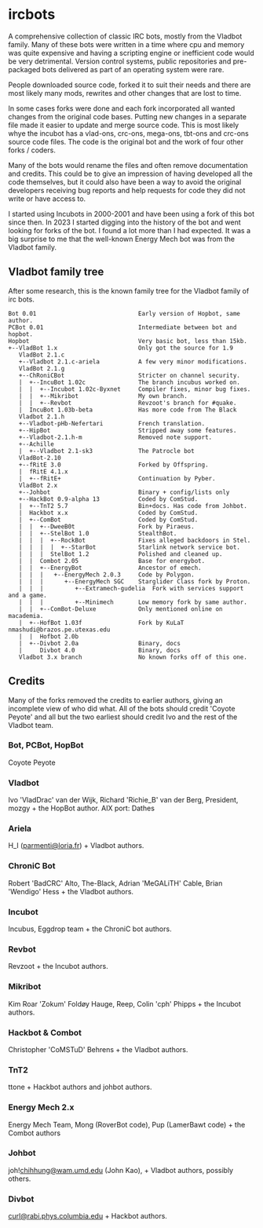 # ircbots
A comprehensive collection of classic IRC bots, mostly from the Vladbot family.
Many of these bots were written in a time where cpu and memory was quite 
expensive and having a scripting engine or inefficient code would be very
detrimental. Version control systems, public repositories and pre-packaged bots
delivered as part of an operating system were rare.

People downloaded source code, forked it to suit their needs and there are most
likely many mods, rewrites and other changes that are lost to time.

In some cases forks were done and each fork incorporated all wanted changes 
from the original code bases. Putting new changes in a separate file made it
easier to update and merge source code. This is most likely whye the incubot
has a vlad-ons, crc-ons, mega-ons, tbt-ons and crc-ons source code files. The
code is the original bot and the work of four other forks / coders.

Many of the bots would rename the files and often remove documentation and 
credits. This could be to give an impression of having developed all the code
themselves, but it could also have been a way to avoid the original developers
receiving bug reports and help requests for code they did not write or have
access to.

I started using Incubots in 2000-2001 and have been using a fork of this bot
since then. In 2023 I started digging into the history of the bot and went
looking for forks of the bot. I found a lot more than I had expected. It was
a big surprise to me that the well-known Energy Mech bot was from the Vladbot
family.

## Vladbot family tree
After some research, this is the known family tree for the Vladbot family of irc
bots.
```
Bot 0.01                             Early version of Hopbot, same author.
PCBot 0.01                           Intermediate between bot and hopbot.
Hopbot                               Very basic bot, less than 15kb.
+--VladBot 1.x                       Only got the source for 1.9
   VladBot 2.1.c
   +--Vladbot 2.1.c-ariela           A few very minor modifications.
   VladBot 2.1.g
   +--ChRoniCBot                     Stricter on channel security.
   |  +--IncuBot 1.02c               The branch incubus worked on.
   |  |  +--Incubot 1.02c-Byxnet     Compiler fixes, minor bug fixes.
   |  |  +--Mikribot                 My own branch.
   |  |  +--Revbot                   Revzoot's branch for #quake.   
   |  IncuBot 1.03b-beta             Has more code from The Black
   Vladbot 2.1.h
   +--Vladbot-pHb-Nefertari          French translation.
   +--HipBot                         Stripped away some features.
   +--Vladbot-2.1.h-m                Removed note support.
   +--Achille
   |  +--Vladbot 2.1-sk3             The Patrocle bot
   VladBot-2.10
   +--fRitE 3.0                      Forked by Offspring.
   |  fRitE 4.1.x
   |  +--fRitE+                      Continuation by Pyber.
   VladBot 2.x                      
   +--Johbot                         Binary + config/lists only
   +--HackBot 0.9-alpha 13           Coded by ComStud.
   |  +--TnT2 5.7                    Bin+docs. Has code from Johbot.
   |  Hackbot x.x                    Coded by ComStud.
   |  +--ComBot                      Coded by ComStud.
   |  |  +--DweeB0t                  Fork by Piraeus.
   |  |  +--StelBot 1.0              StealthBot.
   |  |  |  +--RockBot               Fixes alleged backdoors in Stel.
   |  |  |  |  +--StarBot            Starlink network service bot.
   |  |  |  StelBot 1.2              Polished and cleaned up.
   |  |  Combot 2.05                 Base for energybot.
   |  |  +--EnergyBot                Ancestor of emech.
   |  |  |   +--EnergyMech 2.0.3     Code by Polygon.
   |  |  |      +--EnergyMech SGC    Starglider Class fork by Proton. 
   |  |  |         +--Extramech-gudelia  Fork with services support and a game.
   |  |  |         +--Minimech       Low memory fork by same author.
   |  |  +--ComBot-Deluxe            Only mentioned online on macademia.
   |  +--HofBot 1.03f                Fork by KuLaT nmashudi@brazos.pe.utexas.edu   
   |  |  Hofbot 2.0b                 
   |  +--Divbot 2.0a                 Binary, docs
   |     Divbot 4.0                  Binary, docs
   Vladbot 3.x branch                No known forks off of this one.
```

## Credits
Many of the forks removed the credits to earlier authors, giving an incomplete
view of who did what. All of the bots should credit 'Coyote Peyote' and all but
the two earliest should credit Ivo and the rest of the Vladbot team.

### Bot, PCBot, HopBot
Coyote Peyote

### Vladbot
Ivo 'VladDrac' van der Wijk, Richard 'Richie\_B' van der Berg, President, mozgy 
\+ the HopBot author.
AIX port: Dathes

### Ariela
H\_I (parmenti@loria.fr) + Vladbot authors.

### ChroniC Bot
Robert 'BadCRC' Alto, The-Black, Adrian 'MeGALiTH' Cable, Brian 'Wendigo' Hess 
\+ the Vladbot authors.

### Incubot
Incubus, Eggdrop team + the ChroniC bot authors.

### Revbot
Revzoot + the Incubot authors.

### Mikribot
Kim Roar 'Zokum' Foldøy Hauge, Reep, Colin 'cph' Phipps + the Incubot authors.

### Hackbot & Combot
Christopher 'CoMSTuD' Behrens + the Vladbot authors.

### TnT2 
ttone + Hackbot authors and johbot authors.

### Energy Mech 2.x
Energy Mech Team, Mong (RoverBot code), Pup (LamerBawt code) + the Combot authors

### Johbot
joh!chihhung@wam.umd.edu (John Kao), + Vladbot authors, possibly others.

### Divbot
curl@rabi.phys.columbia.edu + Hackbot authors.
